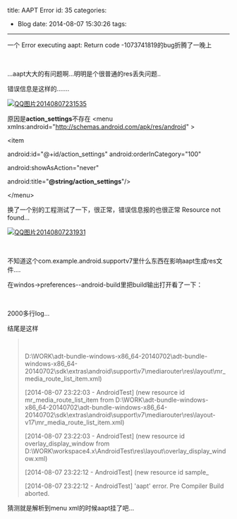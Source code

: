 title: AAPT Error
id: 35
categories:
  - Blog
date: 2014-08-07 15:30:26
tags:
---

一个 Error executing aapt: Return code -1073741819的bug折腾了一晚上

&nbsp;

...aapt大大的有问题啊...明明是个很普通的res丢失问题..

错误信息是这样的.......

[![QQ图片20140807231535](http://dk-exp.com/wp-content/uploads/2014/08/QQ图片20140807231535-300x43.jpg)](http://dk-exp.com/wp-content/uploads/2014/08/QQ图片20140807231535.jpg)

原因是**action_settings**不存在 &lt;menu xmlns:android="http://schemas.android.com/apk/res/android" &gt;

&lt;item

android:id="@+id/action_settings" android:orderInCategory="100"

android:showAsAction="never"

android:title="**@string/action_settings**"/&gt;

&lt;/menu&gt;

换了一个别的工程测试了一下，很正常，错误信息报的也很正常 Resource not found...

[![QQ图片20140807231931](http://dk-exp.com/wp-content/uploads/2014/08/QQ图片20140807231931-300x135.jpg)](http://dk-exp.com/wp-content/uploads/2014/08/QQ图片20140807231931.jpg)

&nbsp;

不知道这个com.example.android.supportv7里什么东西在影响aapt生成res文件....

在windos-&gt;preferences--android-build里把build输出打开看了一下：

&nbsp;

2000多行log...

结尾是这样
> &nbsp;> 
> 
> D:\WORK\adt-bundle-windows-x86_64-20140702\adt-bundle-windows-x86_64-20140702\sdk\extras\android\support\v7\mediarouter\res\layout\mr_media_route_list_item.xml)> 
> [2014-08-07 23:22:03 - AndroidTest] (new resource id mr_media_route_list_item from D:\WORK\adt-bundle-windows-x86_64-20140702\adt-bundle-windows-x86_64-20140702\sdk\extras\android\support\v7\mediarouter\res\layout-v17\mr_media_route_list_item.xml)> 
> [2014-08-07 23:22:03 - AndroidTest] (new resource id overlay_display_window from D:\WORK\workspace4.x\AndroidTest\res\layout\overlay_display_window.xml)> 
> [2014-08-07 23:22:12 - AndroidTest] (new resource id sample_> 
> [2014-08-07 23:22:12 - AndroidTest] 'aapt' error. Pre Compiler Build aborted.
&nbsp;

猜测就是解析到menu xml的时候aapt挂了吧...